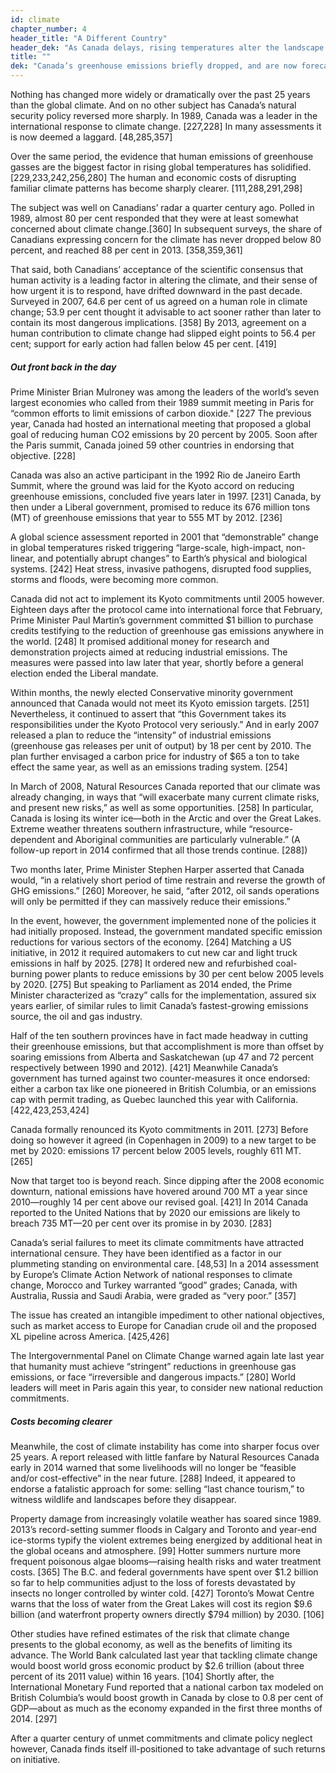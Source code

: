 ```yaml
---
id: climate
chapter_number: 4
header_title: "A Different Country"
header_dek: "As Canada delays, rising temperatures alter the landscape and test the economy."
title: ""
dek: "Canada’s greenhouse emissions briefly dropped, and are now forecast to rise sharply"
---
```


Nothing has changed more widely or dramatically over the past 25 years than the global climate. And on no other subject has Canada’s  natural security policy reversed more sharply. In 1989, Canada was a leader in the international response to climate change. [227,228] In many assessments it is now deemed a laggard. [48,285,357]

Over the same period, the evidence that human emissions of greenhouse gasses are the biggest factor in rising global temperatures has solidified. [229,233,242,256,280] The human and economic costs of disrupting familiar climate patterns has become sharply clearer. [111,288,291,298]

The subject was well on Canadians’ radar a quarter century ago. Polled in 1989, almost 80 per cent responded that they were at least somewhat concerned about climate change.[360] In subsequent surveys, the share of Canadians expressing concern for the climate has never dropped below 80 percent, and reached 88 per cent in 2013. [358,359,361]

That said, both Canadians’ acceptance of the scientific consensus that human activity is a leading factor in altering the climate, and their sense of how urgent it is to respond, have drifted downward in the past decade. Surveyed in 2007, 64.6 per cent of us agreed on a human role in climate change; 53.9 per cent thought it advisable to act sooner rather than later to contain its most dangerous implications. [358] By 2013, agreement on a human contribution to climate change had slipped eight points to 56.4 per cent; support for early action had fallen below 45 per cent. [419]

##### Out front back in the day

Prime Minister Brian Mulroney was among the leaders of the world’s seven largest economies who called from their 1989 summit meeting in Paris for “common efforts to limit emissions of carbon dioxide." [227 The previous year, Canada had hosted an international meeting that proposed a global goal of reducing human CO2 emissions by 20 percent by 2005. Soon after the Paris summit, Canada joined 59 other countries in endorsing that objective. [228]

Canada was also an active participant in the 1992 Rio de Janeiro Earth Summit, where the ground was laid for the Kyoto accord on reducing greenhouse emissions, concluded five years later in 1997. [231] Canada, by then under a Liberal government, promised to reduce its 676 million tons (MT) of greenhouse emissions that year to 555 MT by 2012. [236]

A global science assessment reported in 2001 that “demonstrable” change in global temperatures risked triggering “large-scale, high-impact, non-linear, and potentially abrupt changes” to Earth’s physical and biological systems. [242] Heat stress, invasive pathogens, disrupted food supplies, storms and floods, were becoming more common. 

Canada did not act to implement its Kyoto commitments until 2005 however. Eighteen days after the protocol came into international force that February, Prime Minister Paul Martin’s government committed $1 billion to purchase credits testifying to the reduction of greenhouse gas emissions anywhere in the world. [248] It promised additional money for research and demonstration projects aimed at reducing industrial emissions. The measures were passed into law later that year, shortly before a general election ended the Liberal mandate.

Within months, the newly elected Conservative minority government announced that Canada would not meet its Kyoto emission targets. [251] Nevertheless, it continued to assert that “this Government takes its responsibilities under the Kyoto Protocol very seriously.” And in early 2007 released a plan to reduce the “intensity” of industrial emissions (greenhouse gas releases per unit of output) by 18 per cent by 2010. The plan further envisaged a carbon price for industry of $65 a ton to take effect the same year, as well as an emissions trading system. [254]

In March of 2008, Natural Resources Canada reported that our climate was already changing, in ways that “will exacerbate many current climate risks, and present new risks,” as well as some opportunities. [258] In particular, Canada is losing its winter ice—both in the Arctic and over the Great Lakes. Extreme weather threatens southern infrastructure, while “resource-dependent and Aboriginal communities are particularly vulnerable.” (A follow-up report in 2014 confirmed that all those trends continue. [288]) 

Two months later, Prime Minister Stephen Harper asserted that Canada would, “in a relatively short period of time restrain and reverse the growth of GHG emissions.” [260] Moreover, he said, “after 2012, oil sands operations will only be permitted if they can massively reduce their emissions.” 

In the event, however, the government implemented none of the policies it had initially proposed. Instead, the government mandated specific emission reductions for various sectors of the economy. [264] Matching a US initiative, in 2012 it required automakers to cut new car and light truck emissions in half by 2025. [278] It ordered new and refurbished coal-burning power plants to reduce emissions by 30 per cent below 2005 levels by 2020. [275] But speaking to Parliament as 2014 ended, the Prime Minister characterized as “crazy” calls for the implementation, assured six years earlier, of similar rules to limit Canada’s fastest-growing emissions source, the oil and gas industry.

Half of the ten southern provinces have in fact made headway in cutting their greenhouse emissions, but that accomplishment is more than offset by soaring emissions from Alberta and Saskatchewan (up 47 and 72 percent respectively between 1990 and 2012). [421] Meanwhile Canada’s government has turned against two counter-measures it once endorsed: either a carbon tax like one pioneered in British Columbia, or an emissions cap with permit trading, as Quebec launched this year with California. [422,423,253,424]

Canada formally renounced its Kyoto commitments in 2011. [273] Before doing so however it agreed (in Copenhagen in 2009) to a new target to be met by 2020: emissions 17 percent below 2005 levels, roughly 611 MT. [265]

Now that target too is beyond reach. Since dipping after the 2008 economic downturn, national emissions have hovered around 700 MT a year since 2010—roughly 14 per cent above our revised goal. [421] In 2014 Canada reported to the United Nations that by 2020 our emissions are likely to breach 735 MT—20 per cent over its promise in by 2030. [283]

Canada’s serial failures to meet its climate commitments have attracted international censure. They have been identified as a factor in our plummeting standing on environmental care. [48,53] In a 2014 assessment by Europe’s Climate Action Network of national responses to climate change, Morocco and Turkey warranted “good” grades; Canada, with Australia, Russia and Saudi Arabia, were graded as “very poor.” [357]

The issue has created an intangible impediment to other national objectives, such as market access to Europe for Canadian crude oil and the proposed XL pipeline across America. [425,426]

The Intergovernmental Panel on Climate Change warned again late last year that humanity must achieve “stringent” reductions in greenhouse gas emissions, or face “irreversible and dangerous impacts.” [280] World leaders will meet in Paris again this year, to consider new national reduction commitments.

##### Costs becoming clearer

Meanwhile, the cost of climate instability has come into sharper focus over 25 years. A report released with little fanfare by Natural Resources Canada early in 2014 warned that some livelihoods will no longer be “feasible and/or cost-effective” in the near future. [288] Indeed, it appeared to endorse a fatalistic approach for some: selling “last chance tourism,” to witness wildlife and landscapes before they disappear.

Property damage from increasingly volatile weather has soared since 1989. 2013’s record-setting summer floods in Calgary and Toronto and year-end ice-storms typify the violent extremes being energized by additional heat in the global oceans and atmosphere. [99] Hotter summers nurture more frequent poisonous algae blooms—raising health risks and water treatment costs. [365] The B.C. and federal governments have spent over $1.2 billion so far to help communities adjust to the loss of forests devastated by insects no longer controlled by winter cold. [427] Toronto’s Mowat Centre warns that the loss of water from the Great Lakes will cost its region $9.6 billion (and waterfront property owners directly $794 million) by 2030. [106]

Other studies have refined estimates of the risk that climate change presents to the global economy, as well as the benefits of limiting its advance. The World Bank calculated last year that tackling climate change would boost world gross economic product by $2.6 trillion (about three percent of its 2011 value) within 16 years. [104] Shortly after, the International Monetary Fund reported that a national carbon tax modeled on British Columbia’s would boost growth in Canada by close to 0.8 per cent of GDP—about as much as the economy expanded in the first three months of 2014. [297]

After a quarter century of unmet commitments and climate policy neglect however, Canada finds itself ill-positioned to take advantage of such returns on initiative.
